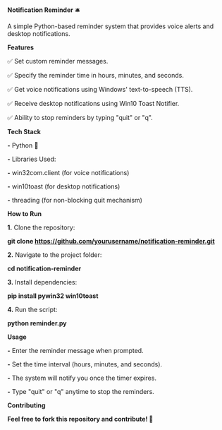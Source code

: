 **Notification Reminder** 🛎️

A simple Python-based reminder system that provides voice alerts and desktop notifications.
          
**Features**

✅ Set custom reminder messages.

✅ Specify the reminder time in hours, minutes, and seconds.

✅ Get voice notifications using Windows' text-to-speech (TTS).

✅ Receive desktop notifications using Win10 Toast Notifier.

✅ Ability to stop reminders by typing "quit" or "q".

**Tech Stack**

**-** Python 🐍

**-** Libraries Used:

**-** win32com.client (for voice notifications)

**-** win10toast (for desktop notifications)

**-** threading (for non-blocking quit mechanism)

**How to Run**

**1.** Clone the repository:

**git clone https://github.com/yourusername/notification-reminder.git**

**2.** Navigate to the project folder:

**cd notification-reminder**

**3.** Install dependencies:

**pip install pywin32 win10toast**

**4.** Run the script:

**python reminder.py**

**Usage**

**-** Enter the reminder message when prompted.

**-** Set the time interval (hours, minutes, and seconds).

**-** The system will notify you once the timer expires.

**-** Type "quit" or "q" anytime to stop the reminders.

**Contributing**

**Feel free to fork this repository and contribute! 🚀**
